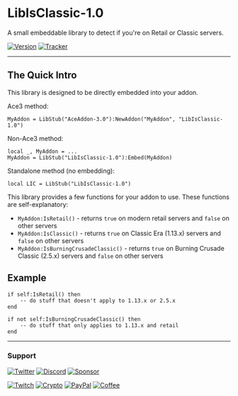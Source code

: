 # LibIsClassic-1.0

A small embeddable library to detect if you're on Retail or Classic servers.

[![Version](https://img.shields.io/github/v/tag/ravendwyr/libisclassic-1.0?label=Version&logo=curseforge&style=flat-square)](https://www.curseforge.com/wow/addons/libisclassic-1.0/files/all)
[![Tracker](https://img.shields.io/github/issues/ravendwyr/libisclassic-1.0?label=Issues&logo=github&style=flat-square)](https://github.com/Ravendwyr/LibIsClassic-1.0/issues)

***

## The Quick Intro

This library is designed to be directly embedded into your addon.

Ace3 method:

    MyAddon = LibStub("AceAddon-3.0"):NewAddon("MyAddon", "LibIsClassic-1.0")

Non-Ace3 method:

    local _, MyAddon = ...
    MyAddon = LibStub("LibIsClassic-1.0"):Embed(MyAddon)

Standalone method (no embedding):

    local LIC = LibStub("LibIsClassic-1.0")

This library provides a few functions for your addon to use. These functions are self-explanatory:

* `MyAddon:IsRetail()` - returns `true` on modern retail servers and `false` on other servers
* `MyAddon:IsClassic()` - returns `true` on Classic Era (1.13.x) servers and `false` on other servers
* `MyAddon:IsBurningCrusadeClassic()` - returns `true` on Burning Crusade Classic (2.5.x) servers and `false` on other servers

## Example

```
if self:IsRetail() then
    -- do stuff that doesn't apply to 1.13.x or 2.5.x
end

if not self:IsBurningCrusadeClassic() then
    -- do stuff that only applies to 1.13.x and retail
end
```

***

### Support

[![Twitter](https://img.shields.io/twitter/follow/ravendwyr?label=Twitter&logo=twitter&style=flat-square)](https://twitter.com/Ravendwyr)
[![Discord](https://img.shields.io/discord/299308204393889802?label=Discord&logo=discord&style=flat-square)](https://top.gg/servers/299308204393889802)
[![Sponsor](https://img.shields.io/github/sponsors/ravendwyr?label=Sponsors&logo=github+sponsors&style=flat-square)](https://github.com/sponsors/Ravendwyr)

[![Twitch](https://img.shields.io/badge/Twitch-subscribe-yellow?&logo=twitch&style=flat-square)](https://www.twitch.tv/subs/ravendwyr)
[![Crypto](https://img.shields.io/badge/ETH-send-yellow?&logo=ethereum&style=flat-square)](https://etherscan.io/address/0x332224Ed82264298B3DC68dAcf643E8Df4abDCC3)
[![PayPal](https://img.shields.io/badge/PayPal-donate-yellow?logo=paypal&style=flat-square)](https://www.paypal.me/Ravendwyr/5gbp)
[![Coffee](https://img.shields.io/badge/Kofi-buy-yellow?logo=ko-fi&style=flat-square)](https://ko-fi.com/Ravendwyr)
